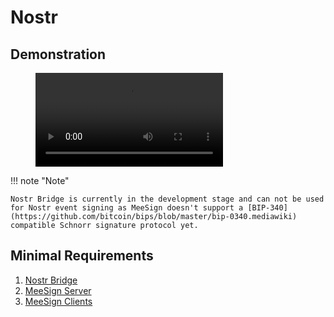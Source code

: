 # Nostr

## Demonstration

<figure class="video_container">
  <video controls="true" allowfullscreen="true">
    <source src="../../assets/videos/nostr-bridge.mp4" type="video/mp4">
  </video>
</figure>

!!! note "Note"

    Nostr Bridge is currently in the development stage and can not be used for Nostr event signing as MeeSign doesn't support a [BIP-340](https://github.com/bitcoin/bips/blob/master/bip-0340.mediawiki) compatible Schnorr signature protocol yet.

## Minimal Requirements

1. [Nostr Bridge](../components/nostr-bridge/index.md)
2. [MeeSign Server](https://meesign.crocs.fi.muni.cz/)
3. [MeeSign Clients](https://meesign.crocs.fi.muni.cz/)
